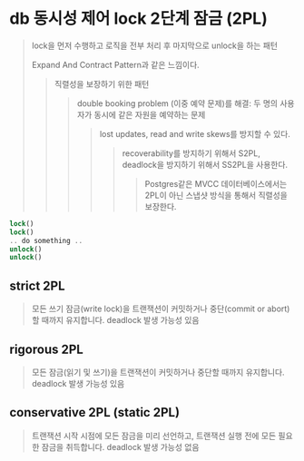 # db 동시성 제어 lock 2단계 잠금 (2PL)

> lock을 먼저 수행하고 로직을 전부 처리 후 마지막으로 unlock을 하는 패턴
>
> Expand And Contract Pattern과 같은 느낌이다.
>
> > 직렬성을 보장하기 위한 패턴
> >
> > > double booking problem (이중 예약 문제)를 해결: 두 명의 사용자가 동시에 같은 자원을 예약하는 문제
> > >
> > > > lost updates, read and write skews를 방지할 수 있다.
> > > >
> > > > > recoverability를 방지하기 위해서 S2PL, deadlock을 방지하기 위해서 SS2PL을 사용한다.
> > > > >
> > > > > > Postgres같은 MVCC 데이터베이스에서는 2PL이 아닌 스냅샷 방식을 통해서 직렬성을 보장한다.

```sql
lock()
lock()
.. do something ..
unlock()
unlock()
```

## strict 2PL

> 모든 쓰기 잠금(write lock)을 트랜잭션이 커밋하거나 중단(commit or abort)할 때까지 유지합니다.
> deadlock 발생 가능성 있음

## rigorous 2PL

> 모든 잠금(읽기 및 쓰기)을 트랜잭션이 커밋하거나 중단할 때까지 유지합니다.
> deadlock 발생 가능성 있음

## conservative 2PL (static 2PL)

> 트랜잭션 시작 시점에 모든 잠금을 미리 선언하고, 트랜잭션 실행 전에 모든 필요한 잠금을 취득합니다.
> deadlock 발생 가능성 없음
